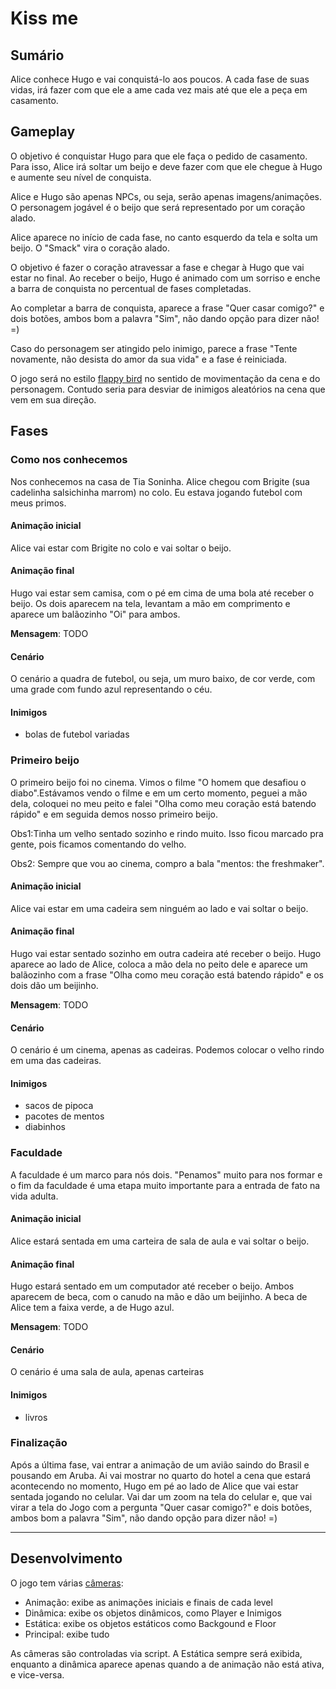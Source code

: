 # Kiss me

## Sumário

Alice conhece Hugo e vai conquistá-lo aos poucos. A cada fase de suas vidas, irá fazer com que ele a ame cada vez mais até que ele a peça em casamento.

## Gameplay

O objetivo é conquistar Hugo para que ele faça o pedido de casamento. Para isso, Alice irá soltar um beijo e deve fazer com que ele chegue à Hugo e aumente seu nível de conquista. 

Alice e Hugo são apenas NPCs, ou seja, serão apenas imagens/animações. O personagem jogável é o beijo que será representado por um coração alado. 

Alice aparece no início de cada fase, no canto esquerdo da tela e solta um beijo. O "Smack" vira o coração alado. 

O objetivo é fazer o coração atravessar a fase e chegar à Hugo que vai estar no final. Ao receber o beijo, Hugo é animado com um sorriso e enche a barra de conquista no percentual de fases completadas.

Ao completar a barra de conquista, aparece a frase "Quer casar comigo?" e dois botões, ambos bom a palavra "Sim", não dando opção para dizer não! =)

Caso do personagem ser atingido pelo inimigo, parece a frase "Tente novamente, não desista do amor da sua vida" e a fase é reiniciada.

O jogo será no estilo [flappy bird](https://www.youtube.com/watch?v=YHH2101OFfI) no sentido de movimentação da cena e do personagem. Contudo seria para desviar de inimigos aleatórios na cena que vem em sua direção.

## Fases

### Como nos conhecemos

Nos conhecemos na casa de Tia Soninha. Alice chegou com Brigite (sua cadelinha salsichinha marrom) no colo. Eu estava jogando futebol com meus primos.

#### Animação inicial

Alice vai estar com Brigite no colo e vai soltar o beijo.

#### Animação final

Hugo vai estar sem camisa, com o pé em cima de uma bola até receber o beijo. Os dois aparecem na tela, levantam a mão em comprimento e aparece um balãozinho "Oi" para ambos.

**Mensagem**: TODO

#### Cenário

O cenário a quadra de futebol, ou seja, um muro baixo, de cor verde, com uma grade com fundo azul representando o céu.

#### Inimigos

- bolas de futebol variadas


### Primeiro beijo

O primeiro beijo foi no cinema. Vimos o filme "O homem que desafiou o diabo".Estávamos vendo o filme e em um certo momento, peguei a mão dela, coloquei no meu peito e falei "Olha como meu coração está batendo rápido" e em seguida demos nosso primeiro beijo.

Obs1:Tinha um velho sentado sozinho e rindo muito. Isso ficou marcado pra gente, pois ficamos comentando do velho.

Obs2: Sempre que vou ao cinema, compro a bala "mentos: the freshmaker".

#### Animação inicial

Alice vai estar em uma cadeira sem ninguém ao lado e vai soltar o beijo.

#### Animação final

Hugo vai estar sentado sozinho em outra cadeira até receber o beijo. Hugo aparece ao lado de Alice, coloca a mão dela no peito dele e aparece um balãozinho com a frase "Olha como meu coração está batendo rápido" e os dois dão um beijinho.

**Mensagem**: TODO

#### Cenário

O cenário é um cinema, apenas as cadeiras. Podemos colocar o velho rindo em uma das cadeiras.

#### Inimigos

- sacos de pipoca
- pacotes de mentos
- diabinhos


### Faculdade

A faculdade é um marco para nós dois. "Penamos" muito para nos formar e o fim da faculdade é uma etapa muito importante para a entrada de fato na vida adulta.

#### Animação inicial

Alice estará sentada em uma carteira de sala de aula e vai soltar o beijo.

#### Animação final

Hugo estará sentado em um computador até receber o beijo. Ambos aparecem de beca, com o canudo na mão e dão um beijinho. A beca de Alice tem a faixa verde, a de Hugo azul.

**Mensagem**: TODO

#### Cenário

O cenário é uma sala de aula, apenas carteiras

#### Inimigos

- livros

### Finalização

Após a última fase, vai entrar a animação de um avião saindo do Brasil e pousando em Aruba. Ai vai mostrar no quarto do hotel a cena que estará acontecendo no momento, Hugo em pé ao lado de Alice que vai estar sentada jogando no celular. Vai dar um zoom na tela do celular e, que vai virar a tela do Jogo com a pergunta "Quer casar comigo?" e dois botões, ambos bom a palavra "Sim", não dando opção para dizer não! =)

---

## Desenvolvimento

O jogo tem várias [câmeras](http://unity3d.com/learn/tutorials/modules/beginner/graphics/cameras):

  - Animação: exibe as animações iniciais e finais de cada level
  - Dinâmica: exibe os objetos dinâmicos, como Player e Inimigos
  - Estática: exibe os objetos estáticos como Backgound e Floor
  - Principal: exibe tudo

As câmeras são controladas via script. A Estática sempre será exibida, enquanto a dinâmica aparece apenas quando a de animação não está ativa, e vice-versa.